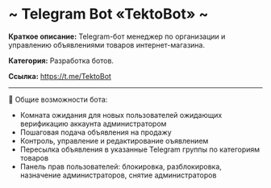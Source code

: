 # ~ Telegram Bot «TektoBot» ~

**Краткое описание:** Telegram-бот менеджер по организации и управлению объявлениями товаров интернет-магазина.

**Категория:** Разработка ботов.

**Ссылка:** https://t.me/TektoBot

-----------------------------------

🔻 Общие возможности бота:

   - Комната ожидания для новых пользователей ожидающих верификацию аккаунта администратором
   - Пошаговая подача объявления на продажу
   - Контроль, управление и редактирование оъявлением
   - Пересылка объявления в указанные Telegram группы по категориям товаров
   - Панель прав пользователей: блокировка, разблокировка, назначение администраторов, снятие администраторов
